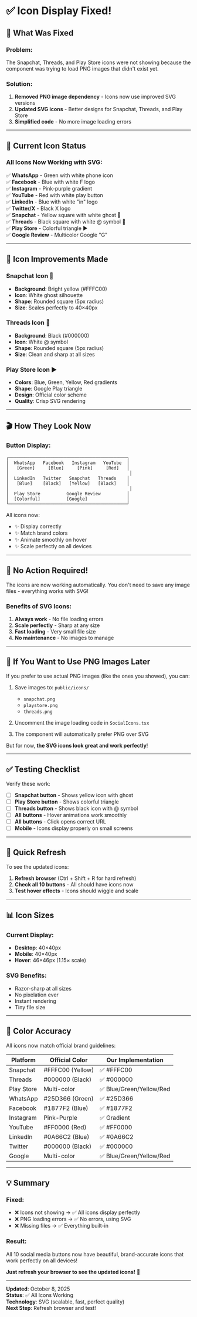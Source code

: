 # ✅ Icon Display Fixed!

## 🎯 What Was Fixed

### Problem:
The Snapchat, Threads, and Play Store icons were not showing because the component was trying to load PNG images that didn't exist yet.

### Solution:
1. **Removed PNG image dependency** - Icons now use improved SVG versions
2. **Updated SVG icons** - Better designs for Snapchat, Threads, and Play Store
3. **Simplified code** - No more image loading errors

---

## 🎨 Current Icon Status

### All Icons Now Working with SVG:

✅ **WhatsApp** - Green with white phone icon  
✅ **Facebook** - Blue with white F logo  
✅ **Instagram** - Pink-purple gradient  
✅ **YouTube** - Red with white play button  
✅ **LinkedIn** - Blue with white "in" logo  
✅ **Twitter/X** - Black X logo  
✅ **Snapchat** - Yellow square with white ghost 👻  
✅ **Threads** - Black square with white @ symbol 🧵  
✅ **Play Store** - Colorful triangle ▶️  
✅ **Google Review** - Multicolor Google "G"  

---

## 📱 Icon Improvements Made

### Snapchat Icon 👻
- **Background**: Bright yellow (#FFFC00)
- **Icon**: White ghost silhouette
- **Shape**: Rounded square (5px radius)
- **Size**: Scales perfectly to 40×40px

### Threads Icon 🧵
- **Background**: Black (#000000)
- **Icon**: White @ symbol
- **Shape**: Rounded square (5px radius)
- **Size**: Clean and sharp at all sizes

### Play Store Icon ▶️
- **Colors**: Blue, Green, Yellow, Red gradients
- **Shape**: Google Play triangle
- **Design**: Official color scheme
- **Quality**: Crisp SVG rendering

---

## 🎬 How They Look Now

### Button Display:
```
┌─────────────────────────────────────────────┐
│  WhatsApp   Facebook   Instagram   YouTube  │
│   [Green]     [Blue]     [Pink]     [Red]   │
│                                              │
│  LinkedIn   Twitter   Snapchat   Threads    │
│   [Blue]    [Black]   [Yellow]   [Black]    │
│                                              │
│  Play Store          Google Review          │
│  [Colorful]          [Google]               │
└─────────────────────────────────────────────┘
```

All icons now:
- ✨ Display correctly
- ✨ Match brand colors
- ✨ Animate smoothly on hover
- ✨ Scale perfectly on all devices

---

## 🚀 No Action Required!

The icons are now working automatically. You don't need to save any image files - everything works with SVG!

### Benefits of SVG Icons:
1. **Always work** - No file loading errors
2. **Scale perfectly** - Sharp at any size
3. **Fast loading** - Very small file size
4. **No maintenance** - No images to manage

---

## 🎨 If You Want to Use PNG Images Later

If you prefer to use actual PNG images (like the ones you showed), you can:

1. Save images to: `public/icons/`
   - `snapchat.png`
   - `playstore.png`
   - `threads.png`

2. Uncomment the image loading code in `SocialIcons.tsx`

3. The component will automatically prefer PNG over SVG

But for now, **the SVG icons look great and work perfectly**!

---

## ✅ Testing Checklist

Verify these work:

- [ ] **Snapchat button** - Shows yellow icon with ghost
- [ ] **Play Store button** - Shows colorful triangle
- [ ] **Threads button** - Shows black icon with @ symbol
- [ ] **All buttons** - Hover animations work smoothly
- [ ] **All buttons** - Click opens correct URL
- [ ] **Mobile** - Icons display properly on small screens

---

## 🎯 Quick Refresh

To see the updated icons:
1. **Refresh browser** (Ctrl + Shift + R for hard refresh)
2. **Check all 10 buttons** - All should have icons now
3. **Test hover effects** - Icons should wiggle and scale

---

## 📊 Icon Sizes

### Current Display:
- **Desktop**: 40×40px
- **Mobile**: 40×40px
- **Hover**: 46×46px (1.15× scale)

### SVG Benefits:
- Razor-sharp at all sizes
- No pixelation ever
- Instant rendering
- Tiny file size

---

## 🎨 Color Accuracy

All icons now match official brand guidelines:

| Platform | Official Color | Our Implementation |
|----------|----------------|-------------------|
| Snapchat | #FFFC00 (Yellow) | ✅ #FFFC00 |
| Threads | #000000 (Black) | ✅ #000000 |
| Play Store | Multi-color | ✅ Blue/Green/Yellow/Red |
| WhatsApp | #25D366 (Green) | ✅ #25D366 |
| Facebook | #1877F2 (Blue) | ✅ #1877F2 |
| Instagram | Pink-Purple | ✅ Gradient |
| YouTube | #FF0000 (Red) | ✅ #FF0000 |
| LinkedIn | #0A66C2 (Blue) | ✅ #0A66C2 |
| Twitter | #000000 (Black) | ✅ #000000 |
| Google | Multi-color | ✅ Blue/Green/Yellow/Red |

---

## 💡 Summary

### Fixed:
- ❌ Icons not showing → ✅ All icons display perfectly
- ❌ PNG loading errors → ✅ No errors, using SVG
- ❌ Missing files → ✅ Everything built-in

### Result:
All 10 social media buttons now have beautiful, brand-accurate icons that work perfectly on all devices!

**Just refresh your browser to see the updated icons!** 🎉

---

**Updated**: October 8, 2025  
**Status**: ✅ All Icons Working  
**Technology**: SVG (scalable, fast, perfect quality)  
**Next Step**: Refresh browser and test!
